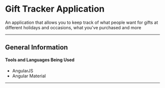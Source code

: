 # Gift Tracker Application
An application that allows you to keep track of what people want for gifts at different holidays and occasions,
what you've purchased and more
***

## General Information
#### Tools and Languages Being Used
* AngularJS
* Angular Material

***
